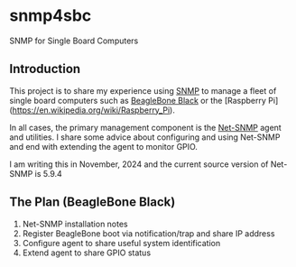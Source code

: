 # snmp4sbc
SNMP for Single Board Computers

## Introduction
This project is to share my experience using [SNMP](https://en.wikipedia.org/wiki/Simple_Network_Management_Protocol) to manage a fleet of single board computers such as [BeagleBone Black](https://beagleboard.org/black) or the [Raspberry Pi] (https://en.wikipedia.org/wiki/Raspberry_Pi).

In all cases, the primary management component is the [Net-SNMP](https://en.wikipedia.org/wiki/Net-SNMP) agent and utilities.  I share some advice about configuring and using Net-SNMP and end with extending the agent to monitor GPIO.

I am writing this in November, 2024 and the current source version of Net-SNMP is 5.9.4

## The Plan (BeagleBone Black)
1. Net-SNMP installation notes
1. Register BeagleBone boot via notification/trap and share IP address
1. Configure agent to share useful system identification
1. Extend agent to share GPIO status

